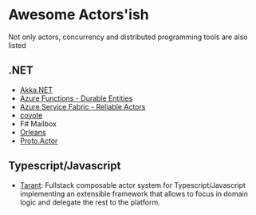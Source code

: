 # Awesome Actors'ish

Not only actors, concurrency and distributed programming tools are also listed

## .NET

- [Akka.NET](https://getakka.net/)
- [Azure Functions - Durable Entities](https://docs.microsoft.com/sv-se/azure/azure-functions/durable/durable-functions-dotnet-entities)
- [Azure Service Fabric - Reliable Actors](https://docs.microsoft.com/sv-se/azure/service-fabric/service-fabric-reliable-actors-introduction)
- [coyote](https://microsoft.github.io/coyote/)
- F# Mailbox
- [Orleans](https://github.com/dotnet/orleans/)
- [Proto.Actor](https://proto.actor)

## Typescript/Javascript

- [Tarant](https://github.com/tarantx): Fullstack composable actor system for Typescript/Javascript implementing an extensible framework that allows to focus in domain logic and delegate the rest to the platform.
